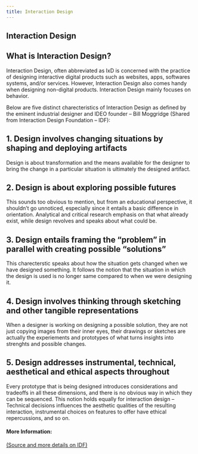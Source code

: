 ```yaml
---
title: Interaction Design
---
```

## Interaction Design

## What is Interaction Design? 

Interaction Design, often abbreviated as IxD is concerned with the practice of designing interactive digital products such as websites, apps, softwares systems, and/or services. However, Interaction Design also comes handy when designing non-digital products. Interaction Design mainly focuses on behavior. 

Below are five distinct charecteristics of Interaction Design as defined by the eminent industrial designer and IDEO founder – Bill Moggridge (Shared from Interaction Design Foundation – IDF):

## 1.	Design involves changing situations by shaping and deploying artifacts
Design is about transformation and the means available for the designer to bring the change in a particular situation is ultimately the designed artifact.

## 2.	Design is about exploring possible futures
This sounds too obvious to mention, but from an educational perspective, it shouldn’t go unnoticed, especially since it entails a basic difference in orientation. Analytical and critical research emphasis on that what already exist, while design revolves and speaks about what could be.

## 3.	Design entails framing the “problem” in parallel with creating possible “solutions” 
This charecterstic speaks about how the situation gets changed when we have designed something. It follows the notion that the situation in which the design is used is no longer same compared to when we were designing it.

## 4.	Design involves thinking through sketching and other tangible representations
When a designer is working on designing a possible solution, they are not just copying images from their inner eyes, their drawings or sketches are actually the experiements and prototypes of what turns insights into strenghts and possible changes.

## 5.	Design addresses instrumental, technical, aesthetical and ethical aspects throughout
Every prototype that is being designed introduces considerations and tradeoffs in all these dimensions, and there is no obvious way in which they can be sequenced. This notion holds equally for interaction design – Technical decisions influences the aesthetic qualities of the resulting interaction, instrumental choices on features to offer have ethical repercussions, and so on.

#### More Information:
<a href='https://www.interaction-design.org/literature/book/the-encyclopedia-of-human-computer-interaction-2nd-ed/interaction-design-brief-intro' target='_blank' rel='nofollow'>(Source and more details on IDF)</a>
